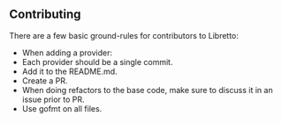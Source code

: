 Contributing
-------------

There are a few basic ground-rules for contributors to Libretto:

* When adding a provider:
* Each provider should be a single commit.
* Add it to the README.md.
* Create a PR.
* When doing refactors to the base code, make sure to discuss it in an issue prior to PR.
* Use gofmt on all files.
